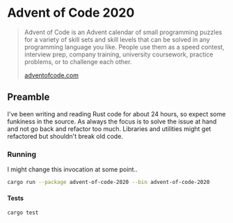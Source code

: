 # Advent of Code 2020

> Advent of Code is an Advent calendar of small programming puzzles for a variety of skill sets and skill levels that can be solved in any programming language you like. People use them as a speed contest, interview prep, company training, university coursework, practice problems, or to challenge each other.
>
>[adventofcode.com](https://adventofcode.com/)

## Preamble
I've been writing and reading Rust code for about 24 hours, so expect some funkiness in the source.
As always the focus is to solve the issue at hand and not go back and refactor too much. 
Libraries and utilities might get refactored but shouldn't break old code.

### Running
I might change this invocation at some point..
```bash
cargo run --package advent-of-code-2020 --bin advent-of-code-2020
```

#### Tests
```bash
cargo test
```